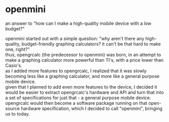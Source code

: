 # openmini
an answer to "how can I make a high-quality mobile device with a low budget?"

openmini started out with a simple question: "why aren't there any high-quality, budget-friendly graphing calculators? it can't be that hard to make one, right?"  
thus, opengrcalc (the predecessor to openmini) was born, in an attempt to make a graphing calculator more powerful than TI's, with a price lower than Casio's.  
as I added more features to opengrcalc, I realized that it was slowly becoming less like a graphing calculator, and more like a general purpose mobile device.  
given that I planned to add even more features to the device, I decided it would be easier to extract opengrcalc's hardware and API and turn that into a set of specifications for just that - a general purpose mobile device.  
opengrcalc would then become a software package running on that open-source hardware specification, which I decided to call "openmini", bringing us to today.

